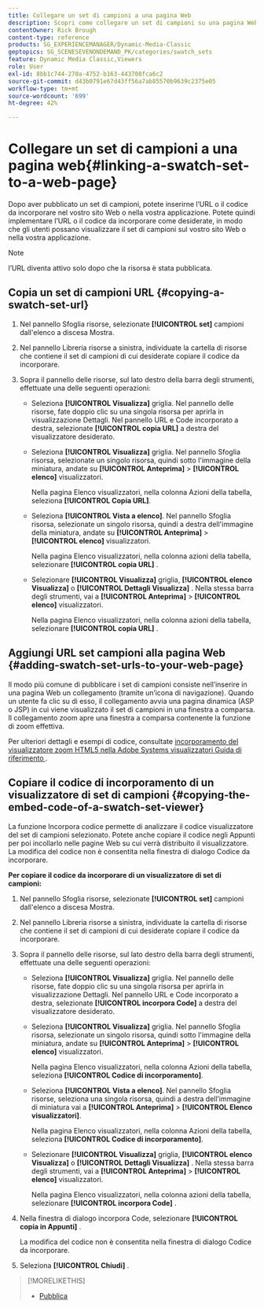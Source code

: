 ```yaml
---
title: Collegare un set di campioni a una pagina Web
description: Scopri come collegare un set di campioni su una pagina Web in Adobe Systems Dynamic Media Classic.
contentOwner: Rick Brough
content-type: reference
products: SG_EXPERIENCEMANAGER/Dynamic-Media-Classic
geptopics: SG_SCENESEVENONDEMAND_PK/categories/swatch_sets
feature: Dynamic Media Classic,Viewers
role: User
exl-id: 8bb1c744-270a-4752-b163-443708fca6c2
source-git-commit: d43b0791e67d43ff56a7ab85570b9639c2375e05
workflow-type: tm+mt
source-wordcount: '699'
ht-degree: 42%

---
```


# Collegare un set di campioni a una pagina web{#linking-a-swatch-set-to-a-web-page}

Dopo aver pubblicato un set di campioni, potete inserirne l’URL o il codice da incorporare nel vostro sito Web o nella vostra applicazione. Potete quindi implementare l’URL o il codice da incorporare come desiderate, in modo che gli utenti possano visualizzare il set di campioni sul vostro sito Web o nella vostra applicazione.

>[!NOTE]
>
>l’URL diventa attivo solo dopo che la risorsa è stata pubblicata.

## Copia un set di campioni URL {#copying-a-swatch-set-url}

1. Nel pannello Sfoglia risorse, selezionate **[!UICONTROL set]** campioni dall&#39;elenco a discesa Mostra.
1. Nel pannello Libreria risorse a sinistra, individuate la cartella di risorse che contiene il set di campioni di cui desiderate copiare il codice da incorporare.
1. Sopra il pannello delle risorse, sul lato destro della barra degli strumenti, effettuate una delle seguenti operazioni:

   * Seleziona **[!UICONTROL Visualizza]** griglia. Nel pannello delle risorse, fate doppio clic su una singola risorsa per aprirla in visualizzazione Dettagli. Nel pannello URL e Code incorporato a destra, selezionate **[!UICONTROL copia URL]** a destra del visualizzatore desiderato.
   * Seleziona **[!UICONTROL Visualizza]** griglia. Nel pannello Sfoglia risorsa, selezionate un singolo risorsa, quindi sotto l&#39;immagine della miniatura, andate su **[!UICONTROL Anteprima]** > **[!UICONTROL elenco]** visualizzatori.

      Nella pagina Elenco visualizzatori, nella colonna Azioni della tabella, seleziona **[!UICONTROL Copia URL]**.

   * Seleziona **[!UICONTROL Vista a elenco]**. Nel pannello Sfoglia risorsa, selezionate un singolo risorsa, quindi a destra dell&#39;immagine della miniatura, andate su **[!UICONTROL Anteprima]** > **[!UICONTROL elenco]** visualizzatori.

      Nella pagina Elenco visualizzatori, nella colonna azioni della tabella, selezionare **[!UICONTROL copia URL]** .

   * Selezionare **[!UICONTROL Visualizza]** griglia, **[!UICONTROL elenco Visualizza]** o **[!UICONTROL Dettagli Visualizza]** . Nella stessa barra degli strumenti, vai a **[!UICONTROL Anteprima]** > **[!UICONTROL elenco]** visualizzatori.

      Nella pagina Elenco visualizzatori, nella colonna azioni della tabella, selezionare **[!UICONTROL copia URL]** .

## Aggiungi URL set campioni alla pagina Web {#adding-swatch-set-urls-to-your-web-page}

Il modo più comune di pubblicare i set di campioni consiste nell’inserire in una pagina Web un collegamento (tramite un’icona di navigazione). Quando un utente fa clic su di esso, il collegamento avvia una pagina dinamica (ASP o JSP) in cui viene visualizzato il set di campioni in una finestra a comparsa. Il collegamento zoom apre una finestra a comparsa contenente la funzione di zoom effettiva.

Per ulteriori dettagli e esempi di codice, consultate [ incorporamento del visualizzatore zoom HTML5 nella Adobe Systems visualizzatori Guida di riferimento ](https://experienceleague.adobe.com/docs/dynamic-media-developer-resources/library/viewers-aem-assets-dmc/zoom/c-html5-20-zoom-viewer-about.html#section-e1c3106f5b3e445d9b95be337c2f94e2) .

## Copiare il codice di incorporamento di un visualizzatore di set di campioni {#copying-the-embed-code-of-a-swatch-set-viewer}

La funzione Incorpora codice permette di analizzare il codice visualizzatore del set di campioni selezionato. Potete anche copiare il codice negli Appunti per poi incollarlo nelle pagine Web su cui verrà distribuito il visualizzatore. La modifica del codice non è consentita nella finestra di dialogo Codice da incorporare.

**Per copiare il codice da incorporare di un visualizzatore di set di campioni:**

1. Nel pannello Sfoglia risorse, selezionate **[!UICONTROL set]** campioni dall&#39;elenco a discesa Mostra.
1. Nel pannello Libreria risorse a sinistra, individuate la cartella di risorse che contiene il set di campioni di cui desiderate copiare il codice da incorporare.
1. Sopra il pannello delle risorse, sul lato destro della barra degli strumenti, effettuate una delle seguenti operazioni:

   * Seleziona **[!UICONTROL Visualizza]** griglia. Nel pannello delle risorse, fate doppio clic su una singola risorsa per aprirla in visualizzazione Dettagli. Nel pannello URL e Code incorporato a destra, selezionate **[!UICONTROL incorpora Code]** a destra del visualizzatore desiderato.
   * Seleziona **[!UICONTROL Visualizza]** griglia. Nel pannello Sfoglia risorsa, selezionate un singolo risorsa, quindi sotto l&#39;immagine della miniatura, andate su **[!UICONTROL Anteprima]** > **[!UICONTROL elenco]** visualizzatori.

      Nella pagina Elenco visualizzatori, nella colonna Azioni della tabella, seleziona **[!UICONTROL Codice di incorporamento]**.

   * Seleziona **[!UICONTROL Vista a elenco]**. Nel pannello Sfoglia risorse, seleziona una singola risorsa, quindi a destra dell’immagine di miniatura vai a **[!UICONTROL Anteprima]** > **[!UICONTROL Elenco visualizzatori]**.

      Nella pagina Elenco visualizzatori, nella colonna Azioni della tabella, seleziona **[!UICONTROL Codice di incorporamento]**.

   * Selezionare **[!UICONTROL Visualizza]** griglia, **[!UICONTROL elenco Visualizza]** o **[!UICONTROL Dettagli Visualizza]** . Nella stessa barra degli strumenti, vai a **[!UICONTROL Anteprima]** > **[!UICONTROL elenco]** visualizzatori.

      Nella pagina Elenco visualizzatori, nella colonna azioni della tabella, selezionare **[!UICONTROL incorpora Code]** .

1. Nella finestra di dialogo incorpora Code, selezionare **[!UICONTROL copia in Appunti]** .

   La modifica del codice non è consentita nella finestra di dialogo Codice da incorporare.

1. Seleziona **[!UICONTROL Chiudi]** .

>[!MORELIKETHIS]
>
>* [Pubblica](publishing-files.md#publishing_files)

